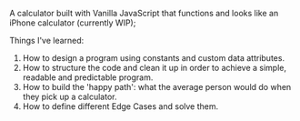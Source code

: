 A calculator built with Vanilla JavaScript that functions and looks like an iPhone calculator (currently WIP);

Things I've learned:
1. How to design a program using constants and custom data attributes.
2. How to structure the code and clean it up in order to achieve a simple, readable and predictable program.
3. How to build the 'happy path':  what the average person would do when they pick up a calculator.
4. How to define different Edge Cases and solve them.
